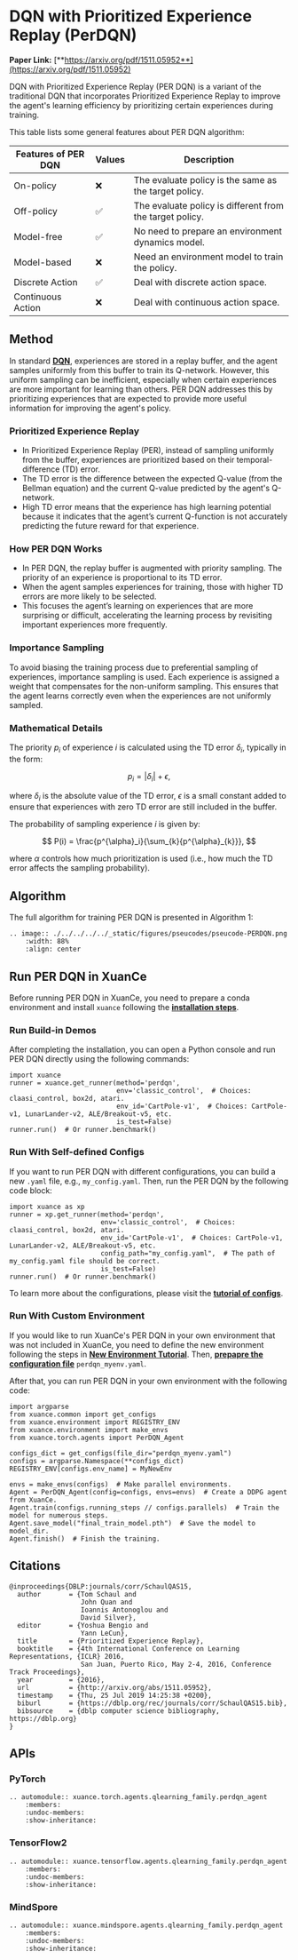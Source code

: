 # DQN with Prioritized Experience Replay (PerDQN)

**Paper Link:** [**https://arxiv.org/pdf/1511.05952**](https://arxiv.org/pdf/1511.05952)

DQN with Prioritized Experience Replay (PER DQN) is a variant of the traditional DQN 
that incorporates Prioritized Experience Replay to improve the agent's learning efficiency 
by prioritizing certain experiences during training.

This table lists some general features about PER DQN algorithm:

| Features of PER DQN | Values | Description                                              |
|---------------------|--------|----------------------------------------------------------|
| On-policy           | ❌      | The evaluate policy is the same as the target policy.    |
| Off-policy          | ✅      | The evaluate policy is different from the target policy. | 
| Model-free          | ✅      | No need to prepare an environment dynamics model.        | 
| Model-based         | ❌      | Need an environment model to train the policy.           | 
| Discrete Action     | ✅      | Deal with discrete action space.                         |   
| Continuous Action   | ❌      | Deal with continuous action space.                       |

## Method

In standard [**DQN**](./dqn_agent.md#deep-q-netowrk), experiences are stored in a replay buffer, 
and the agent samples uniformly from this buffer to train its Q-network. 
However, this uniform sampling can be inefficient, especially when certain experiences are more important for learning than others. 
PER DQN addresses this by prioritizing experiences that are expected to provide more useful information for improving the agent's policy.

### Prioritized Experience Replay

- In Prioritized Experience Replay (PER), instead of sampling uniformly from the buffer, experiences are prioritized based on their temporal-difference (TD) error.
- The TD error is the difference between the expected Q-value (from the Bellman equation) and the current Q-value predicted by the agent's Q-network.
- High TD error means that the experience has high learning potential because it indicates that the agent’s current Q-function is not accurately predicting the future reward for that experience.

### How PER DQN Works

- In PER DQN, the replay buffer is augmented with priority sampling. The priority of an experience is proportional to its TD error.
- When the agent samples experiences for training, those with higher TD errors are more likely to be selected.
- This focuses the agent’s learning on experiences that are more surprising or difficult, accelerating the learning process by revisiting important experiences more frequently.

### Importance Sampling

To avoid biasing the training process due to preferential sampling of experiences, importance sampling is used.
Each experience is assigned a weight that compensates for the non-uniform sampling. 
This ensures that the agent learns correctly even when the experiences are not uniformly sampled.

### Mathematical Details

The priority $p_i$ of experience $i$ is calculated using the TD error $\delta_i$, typically in the form:

$$
p_i = |\delta_i| + \epsilon,
$$

where $\delta_i$ is the absolute value of the TD error, 
$\epsilon$ is a small constant added to ensure that experiences with zero TD error are still included in the buffer.

The probability of sampling experience $i$ is given by:

$$
P(i) = \frac{p^{\alpha}_i}{\sum_{k}{p^{\alpha}_{k}}},
$$

where $\alpha$ controls how much prioritization is used (i.e., how much the TD error affects the sampling probability).

## Algorithm

The full algorithm for training PER DQN is presented in Algorithm 1:

```{eval-rst}
.. image:: ./../../../../_static/figures/pseucodes/pseucode-PERDQN.png
    :width: 88%
    :align: center
```

## Run PER DQN in XuanCe

Before running PER DQN in XuanCe, you need to prepare a conda environment and install ``xuance`` following 
the [**installation steps**](./../../../usage/installation.rst#install-xuance).

### Run Build-in Demos

After completing the installation, you can open a Python console and run PER DQN directly using the following commands:

```python3
import xuance
runner = xuance.get_runner(method='perdqn',
                           env='classic_control',  # Choices: claasi_control, box2d, atari.
                           env_id='CartPole-v1',  # Choices: CartPole-v1, LunarLander-v2, ALE/Breakout-v5, etc.
                           is_test=False)
runner.run()  # Or runner.benchmark()
```

### Run With Self-defined Configs

If you want to run PER DQN with different configurations, you can build a new ``.yaml`` file, e.g., ``my_config.yaml``.
Then, run the PER DQN by the following code block:

```python3
import xuance as xp
runner = xp.get_runner(method='perdqn',
                       env='classic_control',  # Choices: claasi_control, box2d, atari.
                       env_id='CartPole-v1',  # Choices: CartPole-v1, LunarLander-v2, ALE/Breakout-v5, etc.
                       config_path="my_config.yaml",  # The path of my_config.yaml file should be correct.
                       is_test=False)
runner.run()  # Or runner.benchmark()
```

To learn more about the configurations, please visit the 
[**tutorial of configs**](./../../configs/configuration_examples.rst).

### Run With Custom Environment

If you would like to run XuanCe's PER DQN in your own environment that was not included in XuanCe, 
you need to define the new environment following the steps in 
[**New Environment Tutorial**](./../../../usage/custom_env/custom_drl_env.rst).
Then, [**prepapre the configuration file**](./../../../usage/custom_env/custom_drl_env.rst#step-2-create-the-config-file-and-read-the-configurations) 
 ``perdqn_myenv.yaml``.

After that, you can run PER DQN in your own environment with the following code:

```python3
import argparse
from xuance.common import get_configs
from xuance.environment import REGISTRY_ENV
from xuance.environment import make_envs
from xuance.torch.agents import PerDQN_Agent

configs_dict = get_configs(file_dir="perdqn_myenv.yaml")
configs = argparse.Namespace(**configs_dict)
REGISTRY_ENV[configs.env_name] = MyNewEnv

envs = make_envs(configs)  # Make parallel environments.
Agent = PerDQN_Agent(config=configs, envs=envs)  # Create a DDPG agent from XuanCe.
Agent.train(configs.running_steps // configs.parallels)  # Train the model for numerous steps.
Agent.save_model("final_train_model.pth")  # Save the model to model_dir.
Agent.finish()  # Finish the training.
```

## Citations

```{code-block} bash
@inproceedings{DBLP:journals/corr/SchaulQAS15,
  author       = {Tom Schaul and
                  John Quan and
                  Ioannis Antonoglou and
                  David Silver},
  editor       = {Yoshua Bengio and
                  Yann LeCun},
  title        = {Prioritized Experience Replay},
  booktitle    = {4th International Conference on Learning Representations, {ICLR} 2016,
                  San Juan, Puerto Rico, May 2-4, 2016, Conference Track Proceedings},
  year         = {2016},
  url          = {http://arxiv.org/abs/1511.05952},
  timestamp    = {Thu, 25 Jul 2019 14:25:38 +0200},
  biburl       = {https://dblp.org/rec/journals/corr/SchaulQAS15.bib},
  bibsource    = {dblp computer science bibliography, https://dblp.org}
}
```

## APIs

### PyTorch

```{eval-rst}
.. automodule:: xuance.torch.agents.qlearning_family.perdqn_agent
    :members:
    :undoc-members:
    :show-inheritance:
```

### TensorFlow2

```{eval-rst}
.. automodule:: xuance.tensorflow.agents.qlearning_family.perdqn_agent
    :members:
    :undoc-members:
    :show-inheritance:
```

### MindSpore

```{eval-rst}
.. automodule:: xuance.mindspore.agents.qlearning_family.perdqn_agent
    :members:
    :undoc-members:
    :show-inheritance:
```
